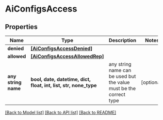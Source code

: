 # AiConfigsAccess


## Properties
Name | Type | Description | Notes
------------ | ------------- | ------------- | -------------
**denied** | [**[AiConfigsAccessDenied]**](AiConfigsAccessDenied.md) |  | 
**allowed** | [**[AiConfigsAccessAllowedRep]**](AiConfigsAccessAllowedRep.md) |  | 
**any string name** | **bool, date, datetime, dict, float, int, list, str, none_type** | any string name can be used but the value must be the correct type | [optional]

[[Back to Model list]](../README.md#documentation-for-models) [[Back to API list]](../README.md#documentation-for-api-endpoints) [[Back to README]](../README.md)


